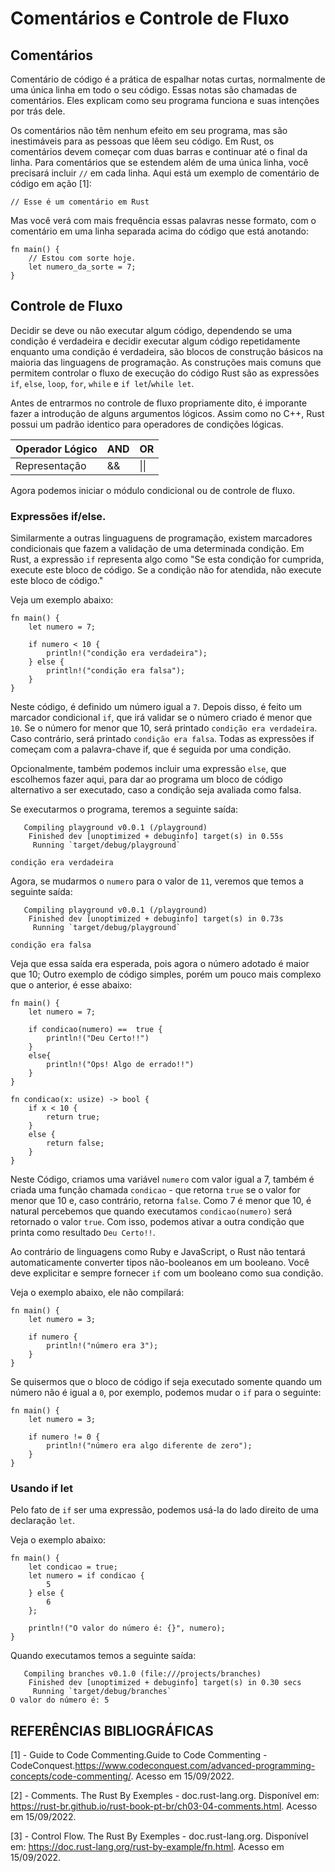 # **Comentários e Controle de Fluxo**

## **Comentários**

Comentário de código é a prática de espalhar notas curtas, normalmente de uma única linha em todo o seu código. Essas notas são chamadas de comentários. Eles explicam como seu programa funciona e suas intenções por trás dele.

Os comentários não têm nenhum efeito em seu programa, mas são inestimáveis ​​para as pessoas que lêem seu código. Em Rust, os comentários devem começar com duas barras e continuar até o final da linha. Para comentários que se estendem além de uma única linha, você precisará incluir ``//`` em cada linha. Aqui está um exemplo de comentário de código em ação [1]:

```
// Esse é um comentário em Rust
```

Mas você verá com mais frequência essas palavras nesse formato, com o comentário em uma linha separada acima do código que está anotando:

```
fn main() {
    // Estou com sorte hoje.
    let numero_da_sorte = 7;
}
```

## **Controle de Fluxo**

Decidir se deve ou não executar algum código, dependendo se uma condição é verdadeira e decidir executar algum código repetidamente enquanto uma condição é verdadeira, são blocos de construção básicos na maioria das linguagens de programação. As construções mais comuns que permitem controlar o fluxo de execução do código Rust são as expressões ``if``, ``else``, ``loop``, ``for``, ``while`` e  ``if let``/``while let``.

Antes de entrarmos no controle de fluxo propriamente dito, é imporante fazer a introdução de alguns argumentos lógicos. Assim como no C++, Rust possui um padrão identico para operadores de condições lógicas.

<table>
<thead>
  <tr>
    <th>Operador Lógico</th>
    <th>AND</th>
    <th>OR</th>
  </tr>
</thead>
<tbody>
  <tr>
    <td>Representação</td>
    <td>&amp;&amp;</td>
    <td>||</td>
  </tr>
</tbody>
</table>

Agora podemos iniciar o módulo condicional ou de controle de fluxo.

### Expressões if/else.


Similarmente a outras linguaguens de programação, existem marcadores condicionais que fazem a validação de uma determinada condição. Em Rust, a expressão ``if`` representa algo como "Se esta condição for cumprida, execute este bloco de código. Se a condição não for atendida, não execute este bloco de código."

Veja um exemplo abaixo:

```
fn main() {
    let numero = 7;

    if numero < 10 {
        println!("condição era verdadeira");
    } else {
        println!("condição era falsa");
    }
}
```

Neste código, é definido um número igual a ``7``. Depois disso, é feito um marcador condicional ``if``, que irá validar se o número criado é menor que ``10``. Se o número for menor que 10, será printado ``condição era verdadeira``. Caso contrário, será printado ``condição era falsa``. Todas as expressões if começam com a palavra-chave if, que é seguida por uma condição. 

Opcionalmente, também podemos incluir uma expressão ``else``, que escolhemos fazer aqui, para dar ao programa um bloco de código alternativo a ser executado, caso a condição seja avaliada como falsa.

Se executarmos o programa, teremos a seguinte saída:

```
   Compiling playground v0.0.1 (/playground)
    Finished dev [unoptimized + debuginfo] target(s) in 0.55s
     Running `target/debug/playground`

condição era verdadeira
```

Agora, se mudarmos o ``numero`` para o valor de ``11``, veremos que temos a seguinte saída:

```
   Compiling playground v0.0.1 (/playground)
    Finished dev [unoptimized + debuginfo] target(s) in 0.73s
     Running `target/debug/playground`

condição era falsa
```
Veja que essa saída era esperada, pois agora o número adotado é maior que 10; Outro exemplo de código simples, porém um pouco mais complexo que o anterior, é esse abaixo:

```
fn main() {
    let numero = 7;
    
    if condicao(numero) ==  true {
        println!("Deu Certo!!")
    }
    else{
        println!("Ops! Algo de errado!!")
    }
}

fn condicao(x: usize) -> bool {
    if x < 10 {
        return true;
    }
    else {
        return false;
    }
}
```

Neste Código, criamos uma variável ``numero`` com valor igual a 7, também é criada uma função chamada ``condicao`` - que retorna ``true`` se o valor for menor que 10 e, caso contrário, retorna ``false``. Como 7 é menor que 10, é natural percebemos que quando executamos ``condicao(numero)`` será retornado o valor ``true``. Com isso, podemos ativar a outra condição que printa como resultado ``Deu Certo!!``.

Ao contrário de linguagens como Ruby e JavaScript, o Rust não tentará automaticamente converter tipos não-booleanos em um booleano. Você deve explicitar e sempre fornecer ``if`` com um booleano como sua condição.

Veja o exemplo abaixo, ele não compilará:

```
fn main() {
    let numero = 3;

    if numero {
        println!("número era 3");
    }
}
```

Se quisermos que o bloco de código if seja executado somente quando um número não é igual a ``0``, por exemplo, podemos mudar o ``if`` para o seguinte:


```
fn main() {
    let numero = 3;

    if numero != 0 {
        println!("número era algo diferente de zero");
    }
}
```

### Usando if let

Pelo fato de ``if`` ser uma expressão, podemos usá-la do lado direito de uma declaração ``let``.

Veja o exemplo abaixo:

```
fn main() {
    let condicao = true;
    let numero = if condicao {
        5
    } else {
        6
    };

    println!("O valor do número é: {}", numero);
}
```

Quando executamos temos a seguinte saída:

```
   Compiling branches v0.1.0 (file:///projects/branches)
    Finished dev [unoptimized + debuginfo] target(s) in 0.30 secs
     Running `target/debug/branches`
O valor do número é: 5
```


## REFERÊNCIAS BIBLIOGRÁFICAS

[1] - Guide to Code Commenting.Guide to Code Commenting - CodeConquest.<https://www.codeconquest.com/advanced-programming-concepts/code-commenting/>.  Acesso em 15/09/2022.

[2] - Comments. The Rust By Exemples  - doc.rust-lang.org. Disponível em: <https://rust-br.github.io/rust-book-pt-br/ch03-04-comments.html>. Acesso em 15/09/2022.

[3] - Control Flow. The Rust By Exemples  - doc.rust-lang.org. Disponível em: <https://doc.rust-lang.org/rust-by-example/fn.html>. Acesso em 15/09/2022.